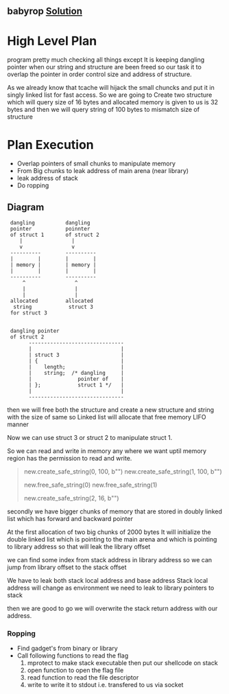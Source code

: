 ## babyrop [Solution](https://github.com/elliot-star/ctf/blob/main/dicectf/baby-rop/solution.py)
# High Level Plan
program pretty much checking all things except It is keeping
dangling pointer when our string and structure are been freed
so our task it to overlap the pointer in order control size
and address of structure.


As we already know that tcache will hijack the small chuncks
and put it in singly linked list for fast access. So we are
going to Create two structure which will query size of 16
bytes and allocated memory is given to us is 32 bytes and
then we will query string of 100 bytes to mismatch size of
structure

# Plan Execution
- Overlap pointers of small chunks to manipulate memory
- From Big chunks to leak address of main arena (near library)
- leak address of stack
- Do ropping


## Diagram

```
 dangling          dangling 
 pointer           poinnter
 of struct 1       of struct 2
    |                |
    v                v
 ----------        ----------
 |        |        |        |
 | memory |        | memory |
 |        |        |        |
 ----------        ----------
     ^                ^    
     |                |    
     |                |    
 allocated         allocated    
  string            struct 3
 for struct 3      
 
 
 dangling pointer
 of struct 2
       -------------------------------
       |                             |
       | struct 3                    |
       | {                           |
       |    length;                  |
       |    string;  /* dangling     |
       |               pointer of    |
       | };            struct 1 */   |
       |                             |
       -------------------------------
```

then we will free both the structure and create a new structure
and string with the size of same so Linked list will allocate
that free memory LIFO manner

Now we can use struct 3 or struct 2 to manipulate struct 1.

So we can read and write in memory any where we want uptil
memory region has the permission to read and write.


>   new.create_safe_string(0, 100, b"")
>   new.create_safe_string(1, 100, b"")
>
>   new.free_safe_string(0)
>   new.free_safe_string(1)
>
>   new.create_safe_string(2, 16, b"")


secondly we have bigger chunks of memory that are stored in
doubly linked list which has forward and backward pointer

At the first allocation of two big chunks of 2000 bytes
It will initialize the double linked list which is
pointing to the main arena and which is pointing 
to library address so that will leak the library 
offset 

we can find some index from stack address in library address
so we can jump from library offset to the stack offset

We have to leak both stack local address and base address
Stack local address will change as environment we need
to leak to library pointers to stack

then we are good to go we will overwrite the stack
return address with our address.

### Ropping
- Find gadget's from binary or library
- Call following functions to read the flag
    1. mprotect to make stack executable then put our shellcode on stack
    2. open function to open the flag file
    3. read function to read the file descriptor
    4. write to write it to stdout i.e. transfered to us via socket

